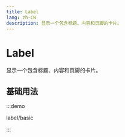 ```yaml
---
title: Label
lang: zh-CN
description: 显示一个包含标题、内容和页脚的卡片。
---
```


# Label

显示一个包含标题、内容和页脚的卡片。

## 基础用法

:::demo

label/basic

:::
